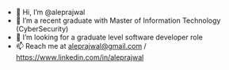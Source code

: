- 👋 Hi, I’m @aleprajwal
- 🌱 I’m a recent graduate with Master of Information Technology (CyberSecurity)
- 💞️ I’m looking for a graduate level software developer role
- 📫 Reach me at aleprajwal@gmail.com / https://www.linkedin.com/in/aleprajwal

<!---
aleprajwal/aleprajwal is a ✨ special ✨ repository because its `README.md` (this file) appears on your GitHub profile.
You can click the Preview link to take a look at your changes.
--->
